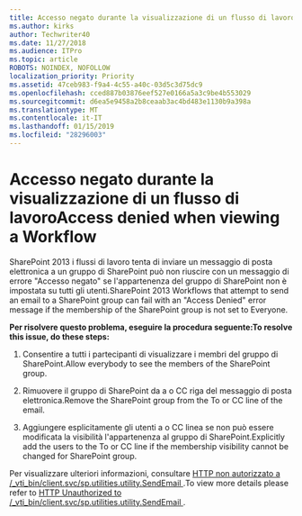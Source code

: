 ```yaml
---
title: Accesso negato durante la visualizzazione di un flusso di lavoro
ms.author: kirks
author: Techwriter40
ms.date: 11/27/2018
ms.audience: ITPro
ms.topic: article
ROBOTS: NOINDEX, NOFOLLOW
localization_priority: Priority
ms.assetid: 47ceb983-f9a4-4c55-a40c-03d5c3d75dc9
ms.openlocfilehash: cced887b03876eef527e0166a5a3c9be4b553029
ms.sourcegitcommit: d6ea5e9458a2b8ceaab3ac4bd483e1130b9a398a
ms.translationtype: MT
ms.contentlocale: it-IT
ms.lasthandoff: 01/15/2019
ms.locfileid: "28296003"
---
```

# <a name="access-denied-when-viewing-a-workflow"></a><span data-ttu-id="2d786-102">Accesso negato durante la visualizzazione di un flusso di lavoro</span><span class="sxs-lookup"><span data-stu-id="2d786-102">Access denied when viewing a Workflow</span></span>

<span data-ttu-id="2d786-103">SharePoint 2013 i flussi di lavoro tenta di inviare un messaggio di posta elettronica a un gruppo di SharePoint può non riuscire con un messaggio di errore "Accesso negato" se l'appartenenza del gruppo di SharePoint non è impostata su tutti gli utenti.</span><span class="sxs-lookup"><span data-stu-id="2d786-103">SharePoint 2013 Workflows that attempt to send an email to a SharePoint group can fail with an "Access Denied" error message if the membership of the SharePoint group is not set to Everyone.</span></span>
  
 <span data-ttu-id="2d786-104">**Per risolvere questo problema, eseguire la procedura seguente:**</span><span class="sxs-lookup"><span data-stu-id="2d786-104">**To resolve this issue, do these steps:**</span></span>
  
 1. <span data-ttu-id="2d786-105">Consentire a tutti i partecipanti di visualizzare i membri del gruppo di SharePoint.</span><span class="sxs-lookup"><span data-stu-id="2d786-105">Allow everybody to see the members of the SharePoint group.</span></span> 
  
 2. <span data-ttu-id="2d786-106">Rimuovere il gruppo di SharePoint da a o CC riga del messaggio di posta elettronica.</span><span class="sxs-lookup"><span data-stu-id="2d786-106">Remove the SharePoint group from the To or CC line of the email.</span></span> 
  
 3. <span data-ttu-id="2d786-107">Aggiungere esplicitamente gli utenti a o CC linea se non può essere modificata la visibilità l'appartenenza al gruppo di SharePoint.</span><span class="sxs-lookup"><span data-stu-id="2d786-107">Explicitly add the users to the To or CC line if the membership visibility cannot be changed for SharePoint group.</span></span> 
  
<span data-ttu-id="2d786-108">Per visualizzare ulteriori informazioni, consultare [HTTP non autorizzato a /_vti_bin/client.svc/sp.utilities.utility.SendEmail ](https://go.microsoft.com/fwlink/?linkid=2044694&amp;clcid=0x409).</span><span class="sxs-lookup"><span data-stu-id="2d786-108">To view more details please refer to [HTTP Unauthorized to /_vti_bin/client.svc/sp.utilities.utility.SendEmail ](https://go.microsoft.com/fwlink/?linkid=2044694&amp;clcid=0x409).</span></span>
  

